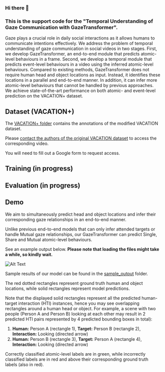 ### Hi there 👋
### This is the support code for the "Temporal Understanding of Gaze Communication with GazeTransformer".


Gaze plays a crucial role in daily social interactions as it allows humans to communicate intentions effectively. 
We address the problem of temporal understanding of gaze
communication in social videos in two stages. First, we develop GazeTransformer, an end-to-end module that predicts
atomic-level behaviours in a frame. Second, we develop
a temporal module that predicts event-level behaviours in
a video using the inferred atomic-level behaviours. Compared to existing methods, GazeTransformer does not 
require human head and object locations as input. Instead, it identifies these locations in a parallel and end-to-end
manner. In addition, it can infer more atomic-level behaviours that cannot be handled by previous approaches.
We achieve state-of-the-art performance on both atomic- and event-level prediction on the VACATION+ dataset.
## Dataset (VACATION+) ##

The [VACATION+ folder](datasets/VACATION+) contains the annotations of the modified VACATION dataset.

Please [contact the authors of the original VACATION dataset](https://github.com/LifengFan/Human-Gaze-Communication) to access the corresponding video.

You will need to fill out a Google form to request access.

## Training (in progress) ##

## Evaluation (in progress) ##

## Demo ##
We aim to simultaneously predict head and object locations and infer their corresponding gaze relationships in an end-to-end manner.

Unlike previous end-to-end models that can only infer attended targets or handle Mutual gaze relationships, our GazeTransformer can predict Single, Share and Mutual atomic-level behaviours.

See an example output below. **Please note that loading the files might take a while, so kindly wait.**

![Alt Text](sample_output/64.gif)

Sample results of our model can be found in the [sample_output](sample_output) folder.

The red dotted rectangles represent ground truth human and object locations, while solid rectangles represent model predictions. 

Note that the displayed solid rectangles represent all the predicted human-target interaction (HTI) instances, hence you may see overlapping rectangles around a human head or object. For example, a scene with two people (Person A and Person B) looking at each other may result in 2 predicted HTI pairs represented by 4 predicted bounding boxes in total):

1. **Human:** Person A (rectangle 1),
    **Target:** Person B (rectangle 2),
    **Interaction:** Looking (directed arrow)
2. **Human:** Person B (rectangle 3),
   **Target:** Person A (rectangle 4),
   **Interaction:** Looking (directed arrow)

Correctly classified atomic-level labels are in green, while incorrectly classified labels are in red and above their corresponding ground truth labels (also in red).
<!--
**gazetransformer/gazetransformer** is a ✨ _special_ ✨ repository because its `README.md` (this file) appears on your GitHub profile.

Here are some ideas to get you started:

- 🔭 I’m currently working on ...
- 🌱 I’m currently learning ...
- 👯 I’m looking to collaborate on ...
- 🤔 I’m looking for help with ...
- 💬 Ask me about ...
- 📫 How to reach me: ...
- 😄 Pronouns: ...
- ⚡ Fun fact: ...
-->
